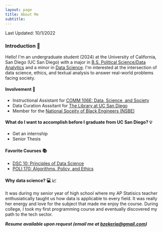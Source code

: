 ```yaml
---
layout: page
title: About Me
subtitle: 
---
```


Last Updated: 10/1/2022

### Introduction 👋

Hello! 
I'm an undergraduate student (2024) at the University of California, San Diego (UC San Diego) with a major in [B.S. Political Science/Data Analytics](https://polisci.ucsd.edu/undergrad/major-and-minor-requirements/data_analytics.html) and a minor in [Data Science](https://datascience.ucsd.edu/academics/undergraduate/minor-requirements/).
I'm interested at the intersection of data science, ethics, and textual analysis to answer real-world problems facing society.


#### Involvement 👥

  - Instructional Assistant for [COMM 106E: Data, Science, and Society](https://stuartgeiger.com/teaching/COMM-106E-data-science-society-f22/)
  - Data Curation Asssitant for [The Library at UC San Diego ](https://library.ucsd.edu/research-and-collections/research-data/index.html)
  - Member for the [National Soceity of Black Engineers (NSBE)](https://nsbe.ucsd.edu/#about)

#### What do I want to accomplish before I graduate from UC San Diego? 💡

  - Get an internship 
  - Senior Thesis

#### Favorite Courses 📚

  - [DSC 10: Principles of Data Science](https://eldridgejm.github.io/dsc10-2021-su/)
  - [POLI 170: Algorithms, Policy, and Ethics](http://courses.ucsd.edu/syllabi/FA21/55494.pdf)

#### Why data science? 💻 📈
It was during my senior year of high school where my AP Statisics teacher enthusiatically taught us how data is applicable to every field. It was really her energy and love for the subject that made me enjoy the course. During college, I took my first programming course and eventually discovered my path to the tech sector. 

_**Resume available upon request (email me at [bzekeria@gmail.com](mailto:bzekeria@gmail.com))**_

